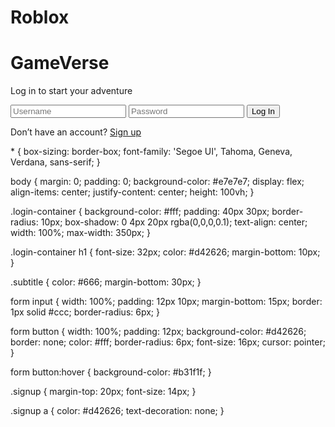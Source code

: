 # Roblox
<!DOCTYPE html>
<html lang="en">
<head>
  <meta charset="UTF-8">
  <meta name="viewport" content="width=device-width, initial-scale=1">
  <title>GameVerse Login</title>
  <link rel="stylesheet" href="style.css">
</head>
<body>
  <div class="login-container">
    <h1>GameVerse</h1>
    <p class="subtitle">Log in to start your adventure</p>
    <form action="#" method="POST">
      <input type="text" name="username" placeholder="Username" required>
      <input type="password" name="password" placeholder="Password" required>
      <button type="submit">Log In</button>
    </form>
    <p class="signup">Don’t have an account? <a href="#">Sign up</a></p>
  </div>
</body>
</html>
* {
  box-sizing: border-box;
  font-family: 'Segoe UI', Tahoma, Geneva, Verdana, sans-serif;
}

body {
  margin: 0;
  padding: 0;
  background-color: #e7e7e7;
  display: flex;
  align-items: center;
  justify-content: center;
  height: 100vh;
}

.login-container {
  background-color: #fff;
  padding: 40px 30px;
  border-radius: 10px;
  box-shadow: 0 4px 20px rgba(0,0,0,0.1);
  text-align: center;
  width: 100%;
  max-width: 350px;
}

.login-container h1 {
  font-size: 32px;
  color: #d42626;
  margin-bottom: 10px;
}

.subtitle {
  color: #666;
  margin-bottom: 30px;
}

form input {
  width: 100%;
  padding: 12px 10px;
  margin-bottom: 15px;
  border: 1px solid #ccc;
  border-radius: 6px;
}

form button {
  width: 100%;
  padding: 12px;
  background-color: #d42626;
  border: none;
  color: #fff;
  border-radius: 6px;
  font-size: 16px;
  cursor: pointer;
}

form button:hover {
  background-color: #b31f1f;
}

.signup {
  margin-top: 20px;
  font-size: 14px;
}

.signup a {
  color: #d42626;
  text-decoration: none;
}
